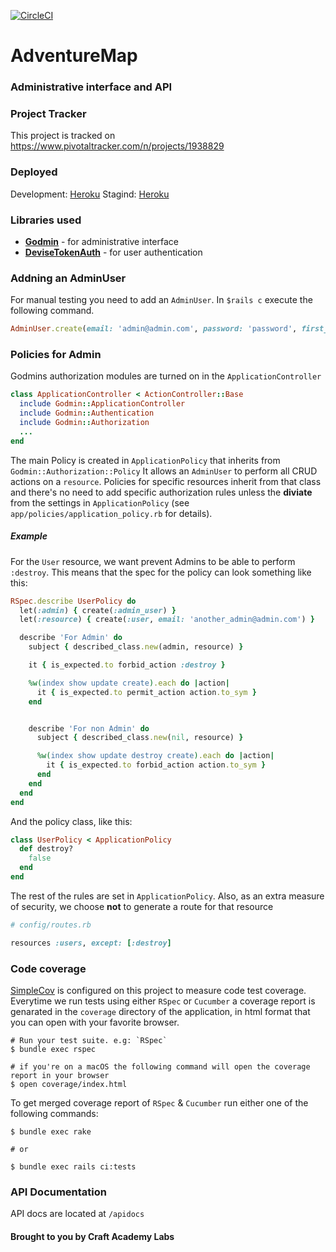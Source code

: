 [![CircleCI](https://circleci.com/gh/CraftAcademyLabs/adventure_map_back_end.svg?style=svg&circle-token=2ed7f64b11a17957dcc552801fe0229c7f97562c)](https://circleci.com/gh/CraftAcademyLabs/adventure_map_back_end)
# AdventureMap
### Administrative interface and API

### Project Tracker
This project is tracked on https://www.pivotaltracker.com/n/projects/1938829

### Deployed
Development: [Heroku](http://adventuremap-dev.herokuapp.com)
Stagind: [Heroku](http://adventuremap-staging.herokuapp.com)

### Libraries used
- [**Godmin**](https://github.com/varvet/godmin) - for administrative interface
- [**DeviseTokenAuth**](https://github.com/lynndylanhurley/devise_token_auth) - for user authentication

### Addning an AdminUser
For manual testing you need to add an `AdminUser`. In `$rails c` execute the following command.

```ruby
AdminUser.create(email: 'admin@admin.com', password: 'password', first_name: 'Thomas', last_name: 'Ochman')
```

### Policies for Admin

Godmins authorization modules are turned on in the `ApplicationController`

```ruby
class ApplicationController < ActionController::Base
  include Godmin::ApplicationController
  include Godmin::Authentication
  include Godmin::Authorization
  ...
end
```

The main Policy is created in `ApplicationPolicy` that inherits from `Godmin::Authorization::Policy`
It allows an `AdminUser` to perform all CRUD actions on a `resource`. Policies for specific resources inherit from that class and there's no
 need to add specific authorization rules unless the **diviate** from the settings in `ApplicationPolicy`
 (see `app/policies/application_policy.rb` for details).

##### Example
For the `User` resource, we want prevent Admins to be able to perform `:destroy`. This means that the spec for the policy can look something like this:


```ruby
RSpec.describe UserPolicy do
  let(:admin) { create(:admin_user) }
  let(:resource) { create(:user, email: 'another_admin@admin.com') }

  describe 'For Admin' do
    subject { described_class.new(admin, resource) }

    it { is_expected.to forbid_action :destroy }

    %w(index show update create).each do |action|
      it { is_expected.to permit_action action.to_sym }
    end


    describe 'For non Admin' do
      subject { described_class.new(nil, resource) }

      %w(index show update destroy create).each do |action|
        it { is_expected.to forbid_action action.to_sym }
      end
    end
  end
end
```

And the policy class, like this:

```ruby
class UserPolicy < ApplicationPolicy
  def destroy?
    false
  end
end
```

The rest of the rules are set in `ApplicationPolicy`. Also, as an extra measure of security, we choose **not** to generate a route for that resource

```ruby
# config/routes.rb

resources :users, except: [:destroy]
```

### Code coverage

[SimpleCov](https://github.com/colszowka/simplecov) is configured on this project to measure code test coverage. Everytime we run tests using either `RSpec` or `Cucumber` a coverage report is genarated in the `coverage` directory of the application, in html format that you can open with your favorite browser.

```shell
# Run your test suite. e.g: `RSpec`
$ bundle exec rspec

# if you're on a macOS the following command will open the coverage report in your browser
$ open coverage/index.html
```

To get merged coverage report of `RSpec` & `Cucumber` run either one of the following commands:

```shell
$ bundle exec rake

# or

$ bundle exec rails ci:tests
```

### API Documentation
API docs are located at `/apidocs`

#### Brought to you by Craft Academy Labs
